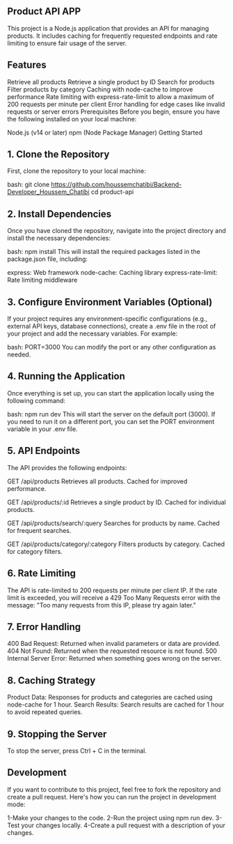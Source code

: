 
## **Product API APP**
This project is a Node.js application that provides an API for managing products. It includes caching for frequently requested endpoints and rate limiting to ensure fair usage of the server.

## Features
Retrieve all products
Retrieve a single product by ID
Search for products
Filter products by category
Caching with node-cache to improve performance
Rate limiting with express-rate-limit to allow a maximum of 200 requests per minute per client
Error handling for edge cases like invalid requests or server errors
Prerequisites
Before you begin, ensure you have the following installed on your local machine:

Node.js (v14 or later)
npm (Node Package Manager)
Getting Started
## 1. Clone the Repository
First, clone the repository to your local machine:

bash:
git clone https://github.com/houssemchatibi/Backend-Developer_Houssem_Chatibi
cd product-api
## 2. Install Dependencies
Once you have cloned the repository, navigate into the project directory and install the necessary dependencies:

bash:
npm install
This will install the required packages listed in the package.json file, including:

express: Web framework
node-cache: Caching library
express-rate-limit: Rate limiting middleware
## 3. Configure Environment Variables (Optional)
If your project requires any environment-specific configurations (e.g., external API keys, database connections), create a .env file in the root of your project and add the necessary variables. For example:

bash:
PORT=3000
You can modify the port or any other configuration as needed.

## 4. Running the Application
Once everything is set up, you can start the application locally using the following command:

bash:
npm run dev
This will start the server on the default port (3000). If you need to run it on a different port, you can set the PORT environment variable in your .env file.

## 5. API Endpoints
The API provides the following endpoints:

GET /api/products
Retrieves all products. Cached for improved performance.

GET /api/products/:id
Retrieves a single product by ID. Cached for individual products.

GET /api/products/search/:query
Searches for products by name. Cached for frequent searches.

GET /api/products/category/:category
Filters products by category. Cached for category filters.

## 6. Rate Limiting
The API is rate-limited to 200 requests per minute per client IP.
If the rate limit is exceeded, you will receive a 429 Too Many Requests error with the message:
"Too many requests from this IP, please try again later."
## 7. Error Handling
400 Bad Request: Returned when invalid parameters or data are provided.
404 Not Found: Returned when the requested resource is not found.
500 Internal Server Error: Returned when something goes wrong on the server.
## 8. Caching Strategy
Product Data: Responses for products and categories are cached using node-cache for 1 hour.
Search Results: Search results are cached for 1 hour to avoid repeated queries.
## 9. Stopping the Server
To stop the server, press Ctrl + C in the terminal.

## Development
If you want to contribute to this project, feel free to fork the repository and create a pull request. Here's how you can run the project in development mode:

1-Make your changes to the code.
2-Run the project using npm run dev.
3-Test your changes locally.
4-Create a pull request with a description of your changes.
